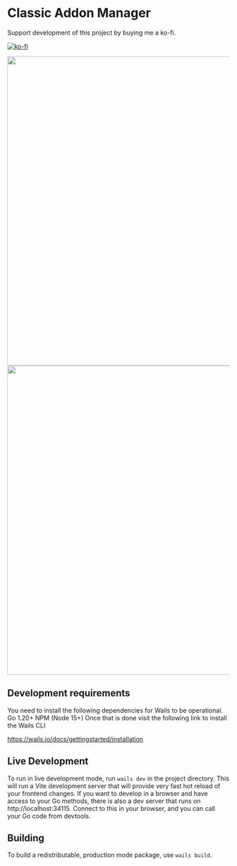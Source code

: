 # Classic Addon Manager
Support development of this project by buying me a ko-fi.

[![ko-fi](https://ko-fi.com/img/githubbutton_sm.svg)](https://ko-fi.com/X8X219OKGE)

<img align="center" src="https://github.com/user-attachments/assets/a0fc4c09-5ecc-4b80-bae0-b77e6c93cb51" width="700">

<img align="center" src="https://github.com/user-attachments/assets/99eb28cc-d708-4473-8b65-3d558db90df1" width="700">

## Development requirements
You need to install the following dependencies for Wails to be operational.
    Go 1.20+
    NPM (Node 15+)
Once that is done visit the following link to install the Wails CLI

https://wails.io/docs/gettingstarted/installation

## Live Development

To run in live development mode, run `wails dev` in the project directory. This will run a Vite development
server that will provide very fast hot reload of your frontend changes. If you want to develop in a browser
and have access to your Go methods, there is also a dev server that runs on http://localhost:34115. Connect
to this in your browser, and you can call your Go code from devtools.

## Building

To build a redistributable, production mode package, use `wails build`.
